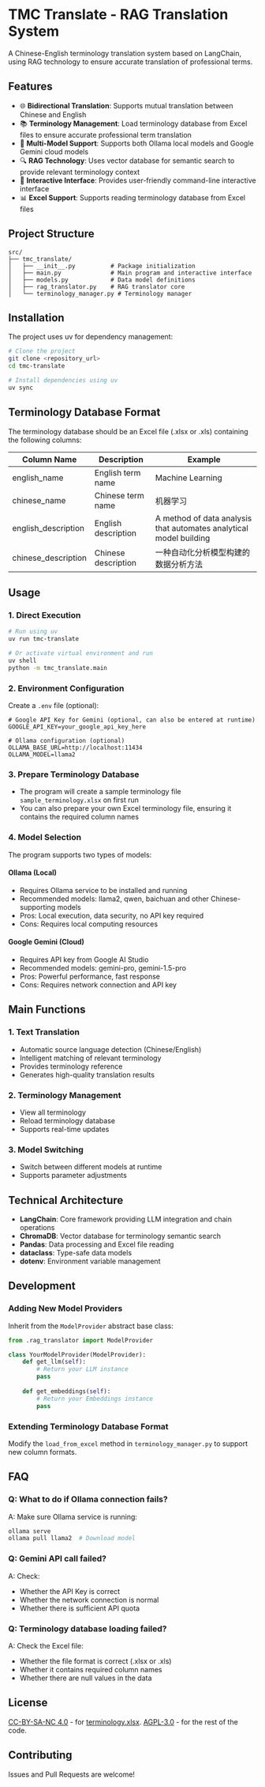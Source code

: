 # TMC Translate - RAG Translation System

A Chinese-English terminology translation system based on LangChain, using RAG technology to ensure accurate translation of professional terms.

## Features

- 🌐 **Bidirectional Translation**: Supports mutual translation between Chinese and English
- 📚 **Terminology Management**: Load terminology database from Excel files to ensure accurate professional term translation
- 🤖 **Multi-Model Support**: Supports both Ollama local models and Google Gemini cloud models
- 🔍 **RAG Technology**: Uses vector database for semantic search to provide relevant terminology context
- 💬 **Interactive Interface**: Provides user-friendly command-line interactive interface
- 📊 **Excel Support**: Supports reading terminology database from Excel files

## Project Structure

```
src/
├── tmc_translate/
│   ├── __init__.py          # Package initialization
│   ├── main.py              # Main program and interactive interface
│   ├── models.py            # Data model definitions
│   ├── rag_translator.py    # RAG translator core
│   └── terminology_manager.py # Terminology manager
```

## Installation

The project uses uv for dependency management:

```bash
# Clone the project
git clone <repository_url>
cd tmc-translate

# Install dependencies using uv
uv sync
```

## Terminology Database Format

The terminology database should be an Excel file (.xlsx or .xls) containing the following columns:

| Column Name | Description | Example |
|-------------|-------------|---------|
| english_name | English term name | Machine Learning |
| chinese_name | Chinese term name | 机器学习 |
| english_description | English description | A method of data analysis that automates analytical model building |
| chinese_description | Chinese description | 一种自动化分析模型构建的数据分析方法 |

## Usage

### 1. Direct Execution

```bash
# Run using uv
uv run tmc-translate

# Or activate virtual environment and run
uv shell
python -m tmc_translate.main
```

### 2. Environment Configuration

Create a `.env` file (optional):

```env
# Google API Key for Gemini (optional, can also be entered at runtime)
GOOGLE_API_KEY=your_google_api_key_here

# Ollama configuration (optional)
OLLAMA_BASE_URL=http://localhost:11434
OLLAMA_MODEL=llama2
```

### 3. Prepare Terminology Database

- The program will create a sample terminology file `sample_terminology.xlsx` on first run
- You can also prepare your own Excel terminology file, ensuring it contains the required column names

### 4. Model Selection

The program supports two types of models:

#### Ollama (Local)
- Requires Ollama service to be installed and running
- Recommended models: llama2, qwen, baichuan and other Chinese-supporting models
- Pros: Local execution, data security, no API key required
- Cons: Requires local computing resources

#### Google Gemini (Cloud)
- Requires API key from Google AI Studio
- Recommended models: gemini-pro, gemini-1.5-pro
- Pros: Powerful performance, fast response
- Cons: Requires network connection and API key

## Main Functions

### 1. Text Translation
- Automatic source language detection (Chinese/English)
- Intelligent matching of relevant terminology
- Provides terminology reference
- Generates high-quality translation results

### 2. Terminology Management
- View all terminology
- Reload terminology database
- Supports real-time updates

### 3. Model Switching
- Switch between different models at runtime
- Supports parameter adjustments

## Technical Architecture

- **LangChain**: Core framework providing LLM integration and chain operations
- **ChromaDB**: Vector database for terminology semantic search
- **Pandas**: Data processing and Excel file reading
- **dataclass**: Type-safe data models
- **dotenv**: Environment variable management

## Development

### Adding New Model Providers

Inherit from the `ModelProvider` abstract base class:

```python
from .rag_translator import ModelProvider

class YourModelProvider(ModelProvider):
    def get_llm(self):
        # Return your LLM instance
        pass
    
    def get_embeddings(self):
        # Return your Embeddings instance
        pass
```

### Extending Terminology Database Format

Modify the `load_from_excel` method in `terminology_manager.py` to support new column formats.

## FAQ

### Q: What to do if Ollama connection fails?
A: Make sure Ollama service is running:
```bash
ollama serve
ollama pull llama2  # Download model
```

### Q: Gemini API call failed?
A: Check:
- Whether the API Key is correct
- Whether the network connection is normal
- Whether there is sufficient API quota

### Q: Terminology database loading failed?
A: Check the Excel file:
- Whether the file format is correct (.xlsx or .xls)
- Whether it contains required column names
- Whether there are null values in the data

## License

[CC-BY-SA-NC 4.0](https://creativecommons.org/licenses/by-nc-sa/4.0/) - for [terminology.xlsx](terminology.xlsx).
[AGPL-3.0](LICENSE_AGPL) - for the rest of the code.

## Contributing

Issues and Pull Requests are welcome!
